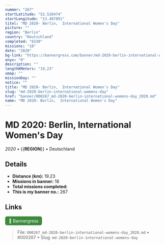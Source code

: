 ```yaml
---
nummer: "267"
startLatitude: "52.528474"
startLongitude: "13.407891"
titel: "MD 2020- Berlin,  International Women's Day"
picture: ""
region: "Berlin"
country: "Deutschland"
completed: "6330"
missions: "18"
date: "2020"
bg-link: "https://bannergress.com/banner/md-2020-berlin-international-women-s-day-643b"
onyx: "0"
description: ""
lengthKMeters: "19,23"
umap: ""
missionDay: ""
notice: ""
title: "MD 2020- Berlin,  International Women's Day"
slug: "md-2020-berlin-international-womens-day"
href: "banner/000267_md-2020-berlin-international-womens-day_2020.md"
name: "MD 2020: Berlin,  International Women's Day"
---
```

# MD 2020: Berlin,  International Women's Day

*2020* • {{__REGION__}} • Deutschland





## Details
- **Distance (km):** 19.23
- **Missions in banner:** 18
- **Total missions completed:** 
- **This is my banner no.:** 267





## Links
<a href="https://bannergress.com/banner/md-2020-berlin-international-women-s-day-643b" target="_blank" style="display:inline-block;margin-right:8px;padding:6px 12px;background:#3c8b3c;color:#fff;text-decoration:none;border-radius:6px;">🔗 Bannergress</a>



> File: `000267_md-2020-berlin-international-womens-day_2020.md` • #000267 • Slug: `md-2020-berlin-international-womens-day`
